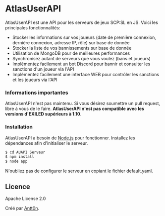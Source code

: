 # AtlasUserAPI

AtlasUserAPI est une API pour les serveurs de jeux SCP:SL en JS.
Voici les principales fonctionnalités:

  - Stocker les informations sur vos joueurs (date de première connexion, dernière connexion, adresse IP, rôle) sur base de donnée
  - Stocker la liste de vos bannissements sur base de donnée
  - Utilisation de MongoDB pour de meilleures performances
  - Synchronisez autant de serveurs que vous voulez (bans et joueurs)
  - Implémentez facilement un bot Discord pour bannir et consulter les sanctions d'un joueur via l'API
  - Implémentez facilement une interface WEB pour contrôler les sanctions et les joueurs via l'API

### Informations importantes

AtlasUserAPI n'est pas maintenu. Si vous désirez soumettre un pull request, libre à vous de le faire.
**AtlasUserAPI n'est pas compatible avec les versions d'EXILED supérieurs à 1.10**.

### Installation

AtlasUserAPI a besoin de [Node.js](https://nodejs.org/) pour fonctionner.
Installez les dépendances afin d'initialiser le serveur.

```sh
$ cd AUAPI Serveur
$ npm install
$ node app
```

N'oubliez pas de configurer le serveur en copiant le fichier default.yaml.

Licence
----
Apache License 2.0

Créé par [Antt0n](https://t.me/Antt0n).
